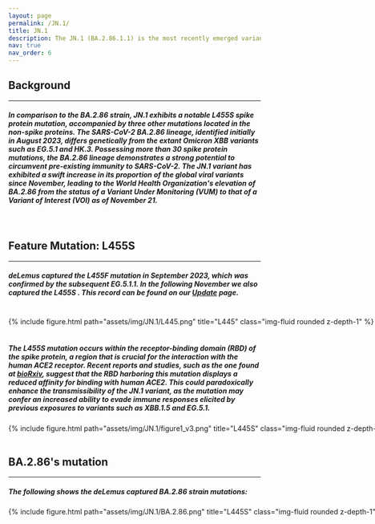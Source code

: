```yaml
---
layout: page
permalink: /JN.1/
title: JN.1
description: The JN.1 (BA.2.86.1.1) is the most recently emerged variant of SARS-CoV-2 that descended from the BA.2.86 lineage.
nav: true
nav_order: 6
---
```


<h2 style="text-align: left;"><strong>Background</strong></h2>
<hr>
<h5>In comparison to the BA.2.86 strain, JN.1 exhibits a notable <strong> L455S </strong> spike protein mutation, accompanied by three other mutations located in the non-spike proteins. The SARS-CoV-2 BA.2.86 lineage, identified initially in August 2023, differs genetically from the extant Omicron XBB variants such as EG.5.1 and HK.3. Possessing more than 30 spike protein mutations, the BA.2.86 lineage demonstrates a strong potential to circumvent pre-existing immunity to SARS-CoV-2. The JN.1 variant has exhibited a swift increase in its proportion of the global viral variants since November, leading to the World Health Organization's elevation of BA.2.86 from the status of a Variant Under Monitoring (VUM) to that of a <strong> Variant of Interest (VOI)</strong>  as of November 21. </h5>
<br>

<h2 style="text-align: left;"><strong>Feature Mutation: L455S</strong></h2>
<hr>
<h5>deLemus captured the <strong> L455F </strong> mutation in September 2023, which was confirmed by the subsequent EG.5.1.1. In the following November we also captured the <strong> L455S </strong>. This record can be found on our <a href="{{ '/Updates/' | relative_url }}">Update</a> page.</h5>
<br>
<div style="width: 1000px; margin: auto;">
    {% include figure.html path="assets/img/JN.1/L445.png" title="L445" class="img-fluid rounded z-depth-1" %}
</div>

<br>
<h5>The L455S mutation occurs within the receptor-binding domain (RBD) of the spike protein, a region that is crucial for the interaction with the human ACE2 receptor. Recent reports and studies, such as the one found at <a href='https://www.biorxiv.org/content/10.1101/2023.12.08.570782v1'>bioRxiv</a>, suggest that the RBD harboring this mutation displays a reduced affinity for binding with human ACE2. This could paradoxically enhance the transmissibility of the JN.1 variant, as the mutation may confer an increased ability to evade immune responses elicited by previous exposures to variants such as XBB.1.5 and EG.5.1.</h5>
<div style="width: 800px; margin: auto;">
{% include figure.html path="assets/img/JN.1/figure1_v3.png" title="L445S" class="img-fluid rounded z-depth-1" %}
</div>
<br>

<h2 style="text-align: left;"><strong>BA.2.86's mutation</strong></h2>
<hr>
<h5>The following shows the deLemus captured BA.2.86 strain mutations:</h5>
<div style="width: 800px; margin: auto;">
{% include figure.html path="assets/img/JN.1/BA.2.86.png" title="L445S" class="img-fluid rounded z-depth-1" %}
</div>
<br>